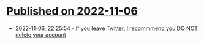 # [Published on 2022-11-06](index.md)

* [2022-11-06, 22:25:54](https://news.ycombinator.com/item?id=33498120) - [If you leave Twitter, I recommmend you DO NOT delete your account](https://twitter.com/peterbowdenlive/status/1588971146011344896)
